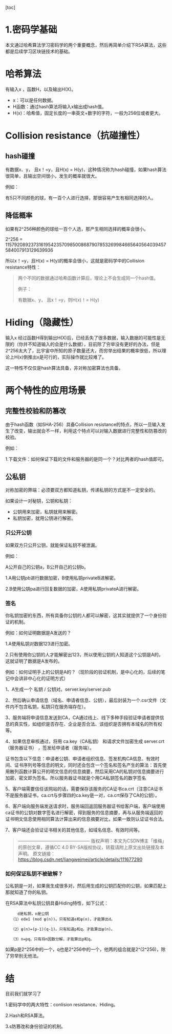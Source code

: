 [toc]

# 1.密码学基础

本文通过哈希算法学习密码学的两个重要概念，然后再简单介绍下RSA算法，这些都是后续学习区块链技术的基础。

# 哈希算法

有输入x ，函数H，以及输出H(X)。

+ x：可以是任何数据。
+ H函数：通过hash算法将输入x输出成hash值。
+ H(x)：哈希值，固定长度的一串英文+数字的字符，一般为256位或者更大。

# Collision resistance（抗碰撞性）

## hash碰撞

有数据x、y， 且x！=y，且H(x)  =  H(y)，这种情况称为hash碰撞，如果hash算法很简单，且输出空间很小，发生的概率就很大。

例如：

有5只不同颜色的球，有一百个人进行选择，那很容易产生有相同选择的人。

## 降低概率

如果有2^256种颜色的球给一百个人选，那产生相同选择的概率会很小。

2^256 = 115792089237316195423570985008687907853269984665640564039457584007913129639936

所以x！=y，且H(x)  =  H(y)的概率会很小，这就是密码学中的Collision resistance特性：

> 两个不同的数据通过哈希函数计算后，理论上不会生成同一个hash值。
>
> 例子：
>
> 有数据x、y， 且x！=y，则H(x)！=  H(y)

# Hiding（隐藏性）

输入x 经过函数H得到输出H(X)后，已经丢失了很多数据，输入数据的可能性是无限的（你并不知道输入的会是什么数据），目前除了穷举没有更好的办法，但是2^256太大了，比宇宙中所知的原子数量还大，而穷举出结果的概率很低，所以理论上H(x)倒推出x是可行的，实际操作就比较难了。

这一特性不仅仅是hash算法具备，非对称加密算法也具备。

# 两个特性的应用场景

## 完整性校验和防篡改

由于hash函数（如SHA-256）具备Collision resistance的特点，所以一旦输入发生了改变，输出就会不一样，利用这个特点可以对输入数据进行完整性和防篡改的校验。

例如：

1.下载文件：如何保证下载的文件和服务器的是同一个？对比两者的hash值即可。

## 公私钥

对称加密的弊端：必须要双方都知道私钥，传递私钥的方式是不一定安全的。

如果设计一对秘钥，公钥和私钥：

+ 公钥用来加密，私钥就用来解密。
+ 私钥加密，就用公钥进行解密。

### 只公开公钥

如果双方只公开公钥，就能保证私钥不被泄漏。

例如：

A公开自己的公钥a，B公开自己的公钥b。

1.A用公钥pb进行数据加密，B使用私钥privateB进解密。

2.B使用公钥pa进行回复数据的加密，A使用私钥privateA进行解密。

### 签名

你私钥加密的东西，所有具备你公钥的人都可以解密，这其实就提供了一个身份验证的机制。

例如：如何证明数据是A发送的？

1.A使用私钥对数据123进行加密。

2.只有使用你公钥的人才能解密出123，所以使用公钥的人知道这个公钥是A的，这就证明了数据是A发布的。



例如：如何证明手上的公钥是A的？（现阶段的验证机制，是中心化的，后续的笔记中会讲非中心化的证明方式）

1、A生成一个 私钥 / 公钥对。server.key/server.pub 

2、然后确认申请信息（域名、申请者信息、公钥），最后封装为一个.csr文件（文件内不包含私钥，私钥只在服务端存在）。

3、服务端将申请信息发送到CA，CA通过线上、线下多种手段验证申请者提供信息的真实性，如组织是否存在、企业是否合法、该组织是否拥有本域名的所有权等。

4、如果信息审核通过，将用 ca.key（CA私钥） 和请求文件加密生成 server.crt（服务器证书）  ，签发给申请者（服务端）。

   证书包含以下信息：申请者公钥、申请者组织信息、签发机构CA信息、有效时间、证书序列号等信息的明文，同时还会包含一个签名和签名产生的算法：首先使用散列函数计算公开的明文信息的信息摘要，然后采用CA的私钥对信息摘要进行加密，密文即为签名。所以服务器证书就是个用CA私钥签名的数字签名

5、客户端需要信任该网站的话，需要保存该服务的CA证书ca.crt（注意CA证书不是服务器证书，ca.crt与步骤四的ca.key是一对，ca.crt保存了CA的公钥）。

6、客户端向服务端发送请求时，服务端回返回服务器证书给客户端，客户端使用ca证书的公钥对数字签名进行解密，得到服务的信息摘要，再与从服务端返回的证书明文信息使用相同算法计算出来的信息摘要对比，如果一致则认证证书合法。

7、客户端还会验证证书相关的其他信息，如域名信息、有效时间等。

> ————————————————
> 版权声明：本文为CSDN博主「维梅」的原创文章，遵循CC 4.0 BY-SA版权协议，转载请附上原文出处链接及本声明。
> 原文链接：https://blog.csdn.net/liangweimei/article/details/111677290



### 如何保证私钥不被破解？

公私钥是一对，如果我生成很多对，然后用生成的公钥匹配你的公钥，如果匹配上那就知道了你的私钥。

在RSA算法中私钥公钥具备Hiding特性，如下公式：

~~~
　　	d是私钥，n是公钥
　　（1）ed≡1 (mod φ(n))。只有知道e和φ(n)，才能算出d。

　　（2）φ(n)=(p-1)(q-1)。只有知道p和q，才能算出φ(n)。

　　（3）n=pq。只有将n因数分解，才能算出p和q。
~~~

如果p是2^256中的一个，q也是2^256中的一个，他两的组合就是2^(2^256)，除了穷举别无他法。

# 结

目前我们就学习了

1.密码学中的两大特性：conlision resistance、Hiding。

2.Hash和RSA算法。

3.s防篡改和身份验证的机制。